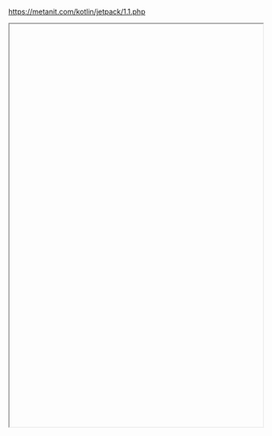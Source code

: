 https://metanit.com/kotlin/jetpack/1.1.php


<iframe 
		height = 800
		width = 100%
		padding = 0 0
		marging 